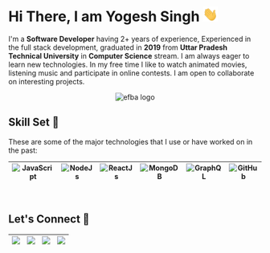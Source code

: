 
<h1>Hi There, I am Yogesh Singh <img  src="https://raw.githubusercontent.com/ABSphreak/ABSphreak/master/gifs/Hi.gif" width="30px"></h1>

I'm a **Software Developer** having 2+ years of experience, Experienced in the full stack development, graduated in **2019** from **Uttar Pradesh Technical University** in **Computer Science** stream. I am always eager to learn new technologies. In my free time I like to watch animated movies, listening music and participate in online contests. I am open to collaborate on interesting projects.

<p align="center">

<img alt="efba logo" src="https://imgur.com/yr0sfsR.png" width="250px" />

</p>


## Skill Set :muscle:

These are some of the major technologies that I use or have worked on in the past:


<img title="JavaScript" alt="JavaScript" width="40px" src="https://img.icons8.com/color/48/000000/javascript.png" />|<img title="NodeJs" alt="NodeJs" width="40px" src="https://img.icons8.com/color/48/000000/nodejs.png"/>|<img title="ReactJs" alt="ReactJs" width="40px" src="https://img.icons8.com/bubbles/50/000000/react.png"/>|<img title="MongoDB" alt="MongoDB" width="40px" src="https://img.icons8.com/color/48/000000/mongodb.png"/>|<img  title="GraphQL" alt="GraphQL" width="40px" src="https://img.icons8.com/color/48/000000/graphql.png"/>|<img title="GitHub" alt="GitHub" width="40px" src="https://img.icons8.com/fluent/48/000000/github.png"/>
|--|--|--|--|--|--|
<br>

## Let's Connect :handshake:

<a href="https://twitter.com/YogeshS96951123"><img src="https://cdn2.iconfinder.com/data/icons/social-media-2285/512/1_Twitter3_colored_svg-128.png" width="40"></a>|<a href="https://www.facebook.com/profile.php?id=100049380649252"><img src="https://cdn1.iconfinder.com/data/icons/social-media-2285/512/Colored_Facebook3_svg-128.png" width="40"></a>|<a href="mailto:yogeshsingh201197@gmail.com"><img src="https://image.flaticon.com/icons/svg/281/281769.svg" width="40"></a>|<a href="https://www.instagram.com/yogeshh.singh/"><img src="https://cdn2.iconfinder.com/data/icons/social-media-2285/512/1_Instagram_colored_svg_1-128.png" width="40"></a>
|--|--|--|--|
<br>

